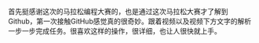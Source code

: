 首先挺感谢这次的马拉松编程大赛的，也是通过这次马拉松大赛才了解到Github，第一次接触GitHub感觉真的很奇妙。跟着视频以及视频下方文字的解析一步一步完成任务。很喜欢这样的操作，很详细，也让人很快就上手。